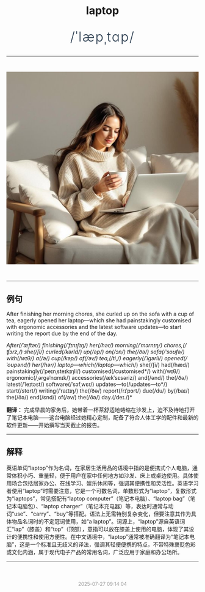 <div align="center">

# laptop

<div style="margin: 30px 0;">
<h1 style="font-size: 2.5em; font-weight: 300; letter-spacing: 2px; margin: 0; color: #2c3e50;">
/ˈlæpˌtɑp/
</h1>
</div>

</div>

---

<div align="center" style="margin: 40px 0;">

![laptop](images/laptop.png)

</div>

---

## 例句

After finishing her morning chores, she curled up on the sofa with a cup of tea, eagerly opened her laptop—which she had painstakingly customised with ergonomic accessories and the latest software updates—to start writing the report due by the end of the day.

*After(/ˈæftər/) finishing(/ˈfɪnɪʃɪŋ/) her(/hər/) morning(/ˈmɔrnɪŋ/) chores,(/ʧɔrz,/) she(/ʃi/) curled(/kərld/) up(/əp/) on(/ɔn/) the(/ðə/) sofa(/ˈsoʊfə/) with(/wɪθ/) a(/ə/) cup(/kəp/) of(/əv/) tea,(/ti,/) eagerly(/ˈigərli/) opened(/ˈoʊpənd/) her(/hər/) laptop—which(/laptop—which*/) she(/ʃi/) had(/hæd/) painstakingly(/ˈpeɪnˌsteɪkɪŋli/) customised(/customised*/) with(/wɪθ/) ergonomic(/ˌərgəˈnɑmɪk/) accessories(/ækˈsɛsəriz/) and(/ənd/) the(/ðə/) latest(/ˈleɪtəst/) software(/ˈsɔfˌwɛr/) updates—to(/updates—to*/) start(/stɑrt/) writing(/ˈraɪtɪŋ/) the(/ðə/) report(/rɪˈpɔrt/) due(/du/) by(/baɪ/) the(/ðə/) end(/ɛnd/) of(/əv/) the(/ðə/) day.(/deɪ./)*

**翻译：** 完成早晨的家务后，她带着一杯茶舒适地蜷缩在沙发上，迫不及待地打开了笔记本电脑——这台电脑经过她精心定制，配备了符合人体工学的配件和最新的软件更新——开始撰写当天截止的报告。

---

## 解释

英语单词“laptop”作为名词，在家居生活用品的语境中指的是便携式个人电脑，通常体积小巧、重量轻，便于用户在家中任何地方如沙发、床上或桌边使用。具体使用场合包括居家办公、在线学习、娱乐休闲等，强调其便携性和灵活性。英语学习者使用“laptop”时需要注意，它是一个可数名词，单数形式为“laptop”，复数形式为“laptops”，常见搭配有“laptop computer”（笔记本电脑）、“laptop bag”（笔记本电脑包）、“laptop charger”（笔记本充电器）等，表达时通常与动词“use”、“carry”、“buy”等搭配。语法上无需特别复杂变化，但要注意其作为具体物品名词时的不定冠词使用，如“a laptop”。词源上，“laptop”源自英语词汇“lap”（膝盖）和“top”（顶部），意指可以放在膝盖上使用的电脑，体现了其设计的便携性和使用方便性。在中文语境中，“laptop”通常被准确翻译为“笔记本电脑”，这是一个标准且无歧义的译法，强调其轻便便携的特点，不带特殊褒贬色彩或文化内涵，属于现代电子产品的常用名词，广泛应用于家庭和办公场所。


---

<div align="center" style="margin-top: 50px;">
<small style="color: #999; font-size: 0.9em;">2025-07-27 09:14:04</small>
</div>
